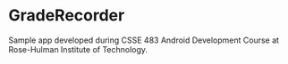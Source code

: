 # GradeRecorder

Sample app developed during CSSE 483 Android Development Course at Rose-Hulman Institute of Technology.
